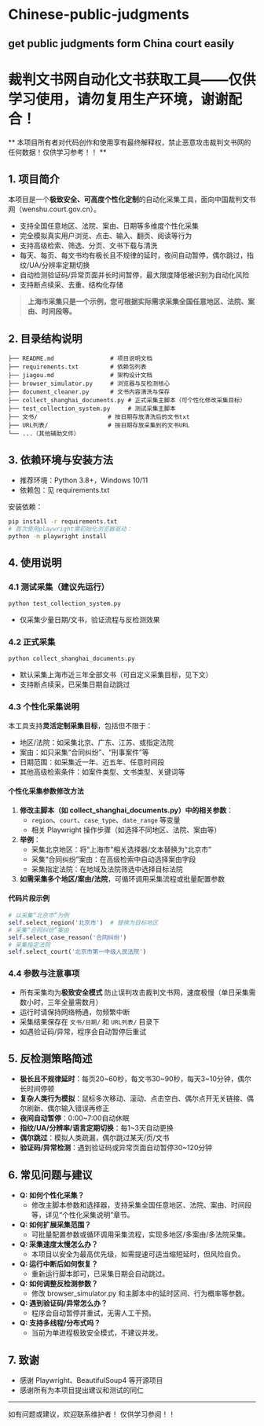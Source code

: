 # Chinese-public-judgments
## get public judgments form China court easily

# 裁判文书网自动化文书获取工具——仅供学习使用，请勿复用生产环境，谢谢配合！
** 本项目所有者对代码创作和使用享有最终解释权，禁止恶意攻击裁判文书网的任何数据！仅供学习参考！！ **

## 1. 项目简介
本项目是一个**极致安全、可高度个性化定制**的自动化采集工具，面向中国裁判文书网（wenshu.court.gov.cn）。
- 支持全国任意地区、法院、案由、日期等多维度个性化采集
- 完全模拟真实用户浏览、点击、输入、翻页、阅读等行为
- 支持高级检索、筛选、分页、文书下载与清洗
- 每天、每页、每文书均有极长且不规律的延时，夜间自动暂停，偶尔跳过，指纹/UA/分辨率定期切换
- 自动检测验证码/异常页面并长时间暂停，最大限度降低被识别为自动化风险
- 支持断点续采、去重、结构化存储

> **上海市采集只是一个示例，您可根据实际需求采集全国任意地区、法院、案由、时间段等。**

## 2. 目录结构说明
```
├── README.md                # 项目说明文档
├── requirements.txt         # 依赖包列表
├── jiagou.md                # 架构设计文档
├── browser_simulator.py     # 浏览器与反检测核心
├── document_cleaner.py      # 文书内容清洗与保存
├── collect_shanghai_documents.py # 正式采集主脚本（可个性化修改采集目标）
├── test_collection_system.py     # 测试采集主脚本
├── 文书/                    # 按日期存放清洗后的文书txt
├── URL列表/                 # 按日期存放采集到的文书URL
└── ...（其他辅助文件）
```

## 3. 依赖环境与安装方法
- 推荐环境：Python 3.8+，Windows 10/11
- 依赖包：见 requirements.txt

安装依赖：
```bash
pip install -r requirements.txt
# 首次使用playwright需初始化浏览器驱动：
python -m playwright install
```

## 4. 使用说明
### 4.1 测试采集（建议先运行）
```bash
python test_collection_system.py
```
- 仅采集少量日期/文书，验证流程与反检测效果

### 4.2 正式采集
```bash
python collect_shanghai_documents.py
```
- 默认采集上海市近三年全部文书（可自定义采集目标，见下文）
- 支持断点续采，已采集日期自动跳过

### 4.3 个性化采集说明
本工具支持**灵活定制采集目标**，包括但不限于：
- 地区/法院：如采集北京、广东、江苏、或指定法院
- 案由：如只采集“合同纠纷”、“刑事案件”等
- 日期范围：如采集近一年、近五年、任意时间段
- 其他高级检索条件：如案件类型、文书类型、关键词等

#### 个性化采集参数修改方法
1. **修改主脚本（如 collect_shanghai_documents.py）中的相关参数**：
   - `region`、`court`、`case_type`、`date_range` 等变量
   - 相关 Playwright 操作步骤（如选择不同地区、法院、案由等）
2. **举例**：
   - 采集北京地区：将“上海市”相关选择器/文本替换为“北京市”
   - 采集“合同纠纷”案由：在高级检索中自动选择案由字段
   - 采集指定法院：在地域及法院筛选中选择目标法院
3. **如需采集多个地区/案由/法院**，可循环调用采集流程或批量配置参数

#### 代码片段示例
```python
# 以采集“北京市”为例
self.select_region('北京市')  # 替换为目标地区
# 采集“合同纠纷”案由
self.select_case_reason('合同纠纷')
# 采集指定法院
self.select_court('北京市第一中级人民法院')
```

### 4.4 参数与注意事项
- 所有采集均为**极致安全模式** 防止误判攻击裁判文书网，速度极慢（单日采集需数小时，三年全量需数月）
- 运行时请保持网络畅通，勿频繁中断
- 采集结果保存在 `文书/日期/` 和 `URL列表/` 目录下
- 如遇验证码/异常，程序会自动暂停后重试

## 5. 反检测策略简述
- **极长且不规律延时**：每页20~60秒，每文书30~90秒，每天3~10分钟，偶尔长时间停顿
- **复杂人类行为模拟**：鼠标多次移动、滚动、点击空白、偶尔点开无关链接、偶尔刷新、偶尔输入错误再修正
- **夜间自动暂停**：0:00~7:00自动休眠
- **指纹/UA/分辨率/语言定期切换**：每1~3天自动更换
- **偶尔跳过**：模拟人类疏漏，偶尔跳过某天/页/文书
- **验证码/异常检测**：遇到验证码或异常页面自动暂停30~120分钟

## 6. 常见问题与建议
- **Q: 如何个性化采集？**
  - 修改主脚本参数和选择器，支持采集全国任意地区、法院、案由、时间段等，详见“个性化采集说明”章节。
- **Q: 如何扩展采集范围？**
  - 可批量配置参数或循环调用采集流程，实现多地区/多案由/多法院采集。
- **Q: 采集速度太慢怎么办？**
  - 本项目以安全为最高优先级，如需提速可适当缩短延时，但风险自负。
- **Q: 运行中断后如何恢复？**
  - 重新运行脚本即可，已采集日期会自动跳过。
- **Q: 如何调整反检测参数？**
  - 修改 browser_simulator.py 和主脚本中的延时区间、行为概率等参数。
- **Q: 遇到验证码/异常怎么办？**
  - 程序会自动暂停并重试，无需人工干预。
- **Q: 支持多线程/分布式吗？**
  - 当前为单进程极致安全模式，不建议并发。

## 7. 致谢
- 感谢 Playwright、BeautifulSoup4 等开源项目
- 感谢所有为本项目提出建议和测试的同仁

---
如有问题或建议，欢迎联系维护者！ 仅供学习参阅！！
